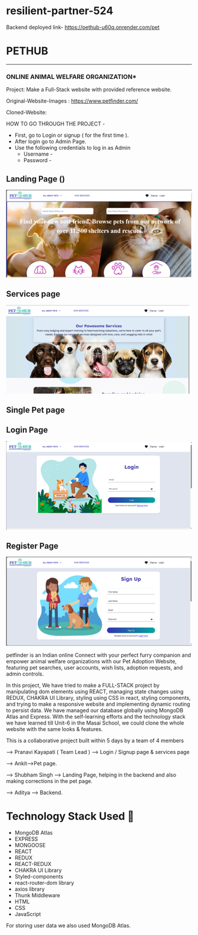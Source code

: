 # resilient-partner-524
Backend deployed link- https://pethub-u60q.onrender.com/pet

# PETHUB

-----
###  ONLINE ANIMAL WELFARE ORGANIZATION* 

Project: Make a Full-Stack website with provided reference website.

Original-Website-Images : https://www.petfinder.com/

Cloned-Website: 

HOW TO GO THROUGH THE PROJECT -
- First, go to Login or signup ( for the first time ).
- After login go to Admin Page.
- Use the following credentials to log in as Admin
   - Username -  
   - Password -  

## Landing Page ()

![Alt text](frontend/public/LandingPagePet.png)

## Services page
![Alt text](frontend/public/Services.png)

## Single Pet page


## Login Page
![Alt text](frontend/public/Loginpet.png)



## Register Page
![Alt text](frontend/public/signup.png)


petfinder is an Indian online Connect with your perfect furry companion and empower animal welfare organizations with our Pet Adoption Website, featuring pet searches, user accounts, wish lists, adoption requests, and admin controls.

In this project, We have tried to make a FULL-STACK project by manipulating dom elements using REACT, managing state changes using REDUX, CHAKRA UI Library, styling using CSS in react, styling components, and trying to make a responsive website and implementing dynamic routing to persist data. We have managed our database globally using MongoDB Atlas and Express. With the self-learning efforts and the technology stack we have learned till Unit-6 in the Masai School, we could clone the whole website with the same looks & features.

This is a collaborative project built within 5 days by a team of 4 members 

-->  Pranavi Kayapati ( Team Lead ) --> Login / Signup page & services page


-->   Ankit-->Pet page.


-->  Shubham Singh  --> Landing Page, helping in the backend and also making corrections in the pet page.


-->  Aditya  --> Backend.



# Technology Stack Used 🌟
* MongoDB Atlas
* EXPRESS
* MONGOOSE
* REACT
* REDUX
* REACT-REDUX
* CHAKRA UI Library
* Styled-components
* react-router-dom library
* axios library
* Thunk Middleware
* HTML
* CSS
* JavaScript

For storing user data we also used MongoDB Atlas.

